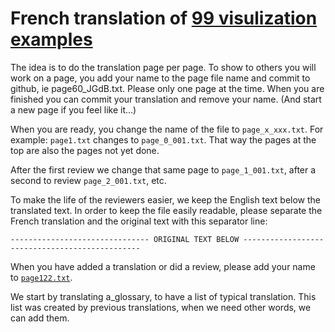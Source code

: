 # French translation of [99 visulization examples](https://leanpub.com/agiletoolbox-visualizationexamples)

The idea is to do the translation page per page.
To show to others you will work on a page, you add your name to the page file name and commit to github, ie page60_JGdB.txt.
Please only one page at the time. When you are finished you can commit your translation and remove your name.
(And start a new page if you feel like it…)

When you are ready, you change the name of the file to `page_x_xxx.txt`.
For example: `page1.txt` changes to `page_0_001.txt`.
That way the pages at the top are also the pages not yet done.

After the first review we change that same page to `page_1_001.txt`, after a second to review `page_2_001.txt`, etc.

To make the life of the reviewers easier, we keep the English text below the translated text. In order to keep the file easily readable, please separate the French translation and the original text with this separator line:

```
------------------------------- ORIGINAL TEXT BELOW -----------------------------------------------
```

When you have added a translation or did a review, please add your name to [`page122.txt`](https://github.com/yveshanoulle/Toolbox-for-the-Agile-Coach-Visualization-Examples-FR/blob/master/page122.txt).

We start by translating a_glossary, to have a list of typical translation.
This list was created by previous translations, when we need other words, we can add them.
